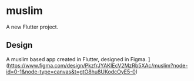# muslim

A new Flutter project.

## Design

A muslim based app created in Flutter, designed in Figma.
[](https://www.figma.com/design/PkzfrJYAKIEcV2MzRb5XAc/muslim?node-id=0-1&node-type=canvas&t=gtO8hu8UKodcOyE5-0)](https://www.figma.com/design/PkzfrJYAKIEcV2MzRb5XAc/muslim?node-id=0-1&node-type=canvas&t=gtO8hu8UKodcOyE5-0)
